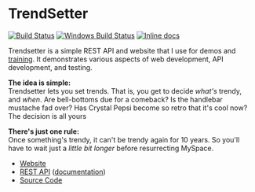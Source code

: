 TrendSetter
============================
[![Build Status](https://api.travis-ci.org/JamesMessinger/trendsetter.svg?branch=master)](https://travis-ci.org/JamesMessinger/trendsetter)
[![Windows Build Status](https://ci.appveyor.com/api/projects/status/github/JamesMessinger/trendsetter?svg=true&branch=master&failingText=Windows%20build%20failing&passingText=Windows%20build%20passing)](https://ci.appveyor.com/project/JamesMessinger/trendsetter/branch/master)
[![Inline docs](https://inch-ci.org/github/JamesMessinger/trendsetter.svg?branch=master&style=shields)](https://inch-ci.org/github/JamesMessinger/trendsetter)

Trendsetter is a simple REST API and website that I use for demos and [training](https://github.com/JamesMessinger/super-powered-api-testing/tree/v1#super-powered-api-testing). It demonstrates various aspects of web development, API development, and testing.

**The idea is simple:**<br>
Trendsetter lets you set trends. That is, you get to decide _what's_ trendy, and _when_.
Are bell-bottoms due for a comeback? Is the handlebar mustache fad over? Has Crystal Pepsi
become so retro that it's cool now? The decision is all yours

**There's just one rule:**<br>
Once something's trendy, it can't be trendy again for 10 years. So you'll have to wait just a
_little bit longer_ before resurrecting MySpace.


- [Website](https://trendsetter.jamesmessinger.com)
- [REST API](https://api.trendsetter.jamesmessinger.com) ([documentation](https://documenter.getpostman.com/view/220187/trendsetter-api/2MuEBW))
- [Source Code](https://github.com/JamesMessinger/trendsetter)
